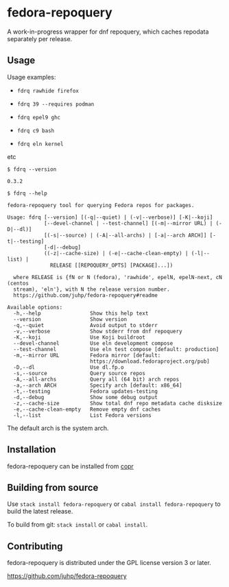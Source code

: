 # fedora-repoquery

A work-in-progress wrapper for dnf repoquery,
which caches repodata separately per release.

## Usage
Usage examples:

- `fdrq rawhide firefox`

- `fdrq 39 --requires podman`

- `fdrq epel9 ghc`

- `fdrq c9 bash`

- `fdrq eln kernel`

etc

`$ fdrq --version`
```
0.3.2
```
`$ fdrq --help`
```
fedora-repoquery tool for querying Fedora repos for packages.

Usage: fdrq [--version] [(-q|--quiet) | (-v|--verbose)] [-K|--koji] 
            [--devel-channel | --test-channel] [(-m|--mirror URL) | (-D|--dl)] 
            [(-s|--source) | (-A|--all-archs) | [-a|--arch ARCH]] [-t|--testing]
            [-d|--debug] 
            ((-z|--cache-size) | (-e|--cache-clean-empty) | (-l|--list) | 
              RELEASE [[REPOQUERY_OPTS] [PACKAGE]...])

  where RELEASE is {fN or N (fedora), 'rawhide', epelN, epelN-next, cN (centos
  stream), 'eln'}, with N the release version number.
  https://github.com/juhp/fedora-repoquery#readme

Available options:
  -h,--help                Show this help text
  --version                Show version
  -q,--quiet               Avoid output to stderr
  -v,--verbose             Show stderr from dnf repoquery
  -K,--koji                Use Koji buildroot
  --devel-channel          Use eln development compose
  --test-channel           Use eln test compose [default: production]
  -m,--mirror URL          Fedora mirror [default:
                           https://download.fedoraproject.org/pub]
  -D,--dl                  Use dl.fp.o
  -s,--source              Query source repos
  -A,--all-archs           Query all (64 bit) arch repos
  -a,--arch ARCH           Specify arch [default: x86_64]
  -t,--testing             Fedora updates-testing
  -d,--debug               Show some debug output
  -z,--cache-size          Show total dnf repo metadata cache disksize
  -e,--cache-clean-empty   Remove empty dnf caches
  -l,--list                List Fedora versions
```
The default arch is the system arch.

## Installation
fedora-repoquery can be installed from
[copr](https://copr.fedorainfracloud.org/coprs/petersen/fedora-repoquery/)

## Building from source
Use `stack install fedora-repoquery` or `cabal install fedora-repoquery`
to build the latest release.

To build from git: `stack install` or `cabal install`.

## Contributing
fedora-repoquery is distributed under the GPL license version 3 or later.

<https://github.com/juhp/fedora-repoquery>
